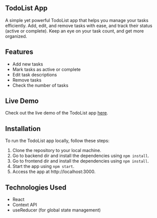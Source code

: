 ## TodoList App
A simple yet powerful TodoList app that helps you manage your tasks efficiently. Add, edit, and remove tasks with ease, and track their status (active or complete). Keep an eye on your task count, and get more organized.

## Features
* Add new tasks
* Mark tasks as active or complete
* Edit task descriptions
* Remove tasks
* Check the number of tasks

## Live Demo

  Check out the live demo of the TodoList app [here](https://to-do-app-beta-fawn.vercel.app/).

## Installation
To run the TodoList app locally, follow these steps:

1. Clone the repository to your local machine.
2. Go to backend dir and install the dependencies using `npm install`.
3. Go to frontend dir and install the dependencies using `npm install`.
4. Start the app using `npm start`.
5. Access the app at http://localhost:3000.

## Technologies Used
* React
* Context API
* useReducer (for global state management)

